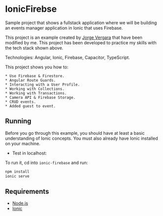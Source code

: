 # IonicFirebse

Sample project that shows a fullstack application where we will be building an events manager application in Ionic that uses Firebase.

This project is an example created by [Jorge Vergara](https://javebratt.com/) that have been modified by me. This project has been developed to practice my skills with the tech stack shown above.

Technologies: Angular, Ionic, Firebase, Capacitor, TypeScript.

This project shows you how to:

    * Use Firebase & Firestore.
    * Angular Route Guards.
    * Interacting with a User Profile.
    * Working with Collections.
    * Working with Transactions.
    * Camera API & Firebase Storage.
    * CRUD events.
    * Added guest to event.

## Running

Before you go through this example, you should have at least a basic understanding of Ionic concepts. You must also already have Ionic installed on your machine.

* Test in localhost:

To run it, cd into `ionic-firebase` and run:

```bash
npm install
ionic serve
```

## Requirements

* [Node.js](http://nodejs.org/)
* [Ionic](https://ionicframework.com/getting-started#cli)
